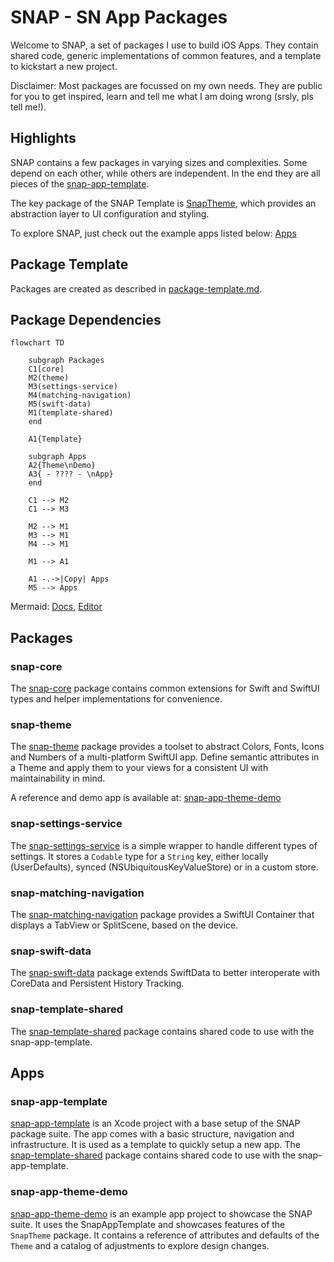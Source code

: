 # SNAP - SN App Packages

Welcome to SNAP, a set of packages I use to build iOS Apps. They contain shared code, generic implementations of common features, and a template to kickstart a new project.

Disclaimer: Most packages are focussed on my own needs. They are public for you to get inspired, learn and tell me what I am doing wrong (srsly, pls tell me!).


## Highlights

SNAP contains a few packages in varying sizes and complexities. Some depend on each other, while others are independent. In the end they are all pieces of the [snap-app-template](https://github.com/simonnickel/snap-app-template).

The key package of the SNAP Template is [SnapTheme](https://github.com/simonnickel/snap-theme), which provides an abstraction layer to UI configuration and styling.

To explore SNAP, just check out the example apps listed below: [Apps](#apps)


## Package Template

Packages are created as described in [package-template.md](./package-template.md).


## Package Dependencies

```mermaid
flowchart TD

    subgraph Packages
    C1[core]
    M2(theme)
    M3(settings-service)
    M4(matching-navigation)
    M5(swift-data)
    M1(template-shared)
    end
    
    A1{Template}

    subgraph Apps
    A2{Theme\nDemo}
    A3{ - ???? - \nApp}
    end

    C1 --> M2
    C1 --> M3

    M2 --> M1
    M3 --> M1
    M4 --> M1

    M1 --> A1

    A1 -.->|Copy| Apps
    M5 --> Apps
```
Mermaid: [Docs](http://mermaid.js.org/intro/), [Editor](https://mermaid.live/)


## Packages

### snap-core
The [snap-core](https://github.com/simonnickel/snap-core) package contains common extensions for Swift and SwiftUI types and helper implementations for convenience.


### snap-theme

The [snap-theme](https://github.com/simonnickel/snap-theme) package provides a toolset to abstract Colors, Fonts, Icons and Numbers of a multi-platform SwiftUI app. Define semantic attributes in a Theme and apply them to your views for a consistent UI with maintainability in mind.

A reference and demo app is available at: [snap-app-theme-demo](https://github.com/simonnickel/snap-app-theme-demo)


### snap-settings-service

The [snap-settings-service](https://github.com/simonnickel/snap-settings-service) is a simple wrapper to handle different types of settings. It stores a `Codable` type for a `String` key, either locally (UserDefaults), synced (NSUbiquitousKeyValueStore) or in a custom store.


### snap-matching-navigation

The [snap-matching-navigation](https://github.com/simonnickel/snap-matching-navigation) package provides a SwiftUI Container that displays a TabView or SplitScene, based on the device. 


### snap-swift-data

The [snap-swift-data](https://github.com/simonnickel/snap-swift-data) package extends SwiftData to better interoperate with CoreData and Persistent History Tracking.

### snap-template-shared

The [snap-template-shared](https://github.com/simonnickel/snap-template-shared) package contains shared code to use with the snap-app-template.


## Apps

### snap-app-template

[snap-app-template](https://github.com/simonnickel/snap-app-template) is an Xcode project with a base setup of the SNAP package suite. The app comes with a basic structure, navigation and infrastructure. It is used as a template to quickly setup a new app.
The [snap-template-shared](https://github.com/simonnickel/snap-template-shared) package contains shared code to use with the snap-app-template.


### snap-app-theme-demo
[snap-app-theme-demo](https://github.com/simonnickel/snap-app-theme-demo) is an example app project to showcase the SNAP suite. It uses the SnapAppTemplate and showcases features of the `SnapTheme` package. It contains a reference of attributes and defaults of the `Theme` and a catalog of adjustments to explore design changes.
